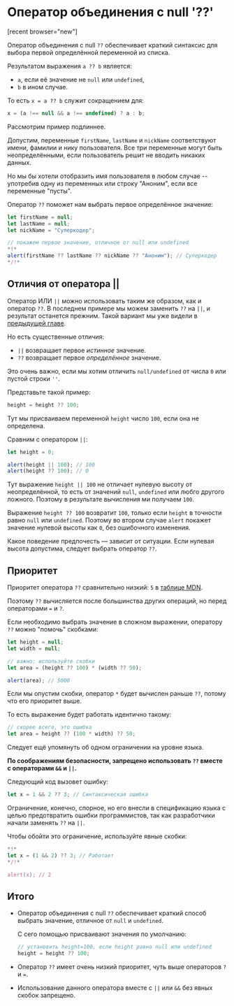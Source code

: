 # Оператор объединения с null '??'

[recent browser="new"]

Оператор объединения с null `??` обеспечивает краткий синтаксис для выбора первой определённой переменной из списка.

Результатом выражения `a ?? b` является:
- `a`, если её значение не `null` или `undefined`,
- `b` в ином случае.

То есть `x = a ?? b` служит сокращением для:

```js
x = (a !== null && a !== undefined) ? a : b;
```

Рассмотрим пример подлиннее.

Допустим, переменные `firstName`, `lastName` и `nickName` соответствуют имени, фамилии и нику пользователя. Все три переменные могут быть неопределёнными, если пользователь решит не вводить никаких данных.

Но мы бы хотели отобразить имя пользователя в любом случае -- употребив одну из переменных или строку "Аноним", если все переменные "пусты".

Оператор `??` поможет нам выбрать первое определённое значение:

```js run
let firstName = null;
let lastName = null;
let nickName = "Суперкодер";

// покажем первое значение, отличное от null или undefined
*!*
alert(firstName ?? lastName ?? nickName ?? "Аноним"); // Суперкодер
*/!*
```

## Отличия от оператора ||

Оператор ИЛИ `||` можно использовать таким же образом, как и оператор `??`. В последнем примере мы можем заменить `??` на `||`, и результат останется прежним. Такой вариант мы уже видели в [предыдущей главе](info:logical-operators#or-finds-the-first-truthy-value).

Но есть существенные отличия:
- `||` возвращает первое *истинное* значение.
- `??` возвращает первое *определённое* значение.

Это очень важно, если мы хотим отличить `null/undefined` от числа `0` или пустой строки `''`.

Представьте такой пример:

```js
height = height ?? 100;
```

Тут мы присваиваем переменной `height` число `100`, если она не определена.

Сравним с оператором `||`:

```js run
let height = 0;

alert(height || 100); // 100
alert(height ?? 100); // 0
```

Тут выражение `height || 100` не отличает нулевую высоту от неопределённой, то есть от значений `null`, `undefined` или любго другого ложного. Поэтому в результате вычисления ми получаем `100`.

Выражение `height ?? 100` возвратит `100`, только если `height` в точности равно `null` или `undefined`. Поэтому во втором случае `alert` покажет значение нулевой высоты как `0`, без ошибочного изменения.

Какое поведение предпочесть — зависит от ситуации. Если нулевая высота допустима, следует выбрать оператор `??`.

## Приоритет

Приоритет оператора `??` сравнительно низкий: `5` в [таблице MDN](https://developer.mozilla.org/en-US/docs/Web/JavaScript/Reference/Operators/Operator_Precedence#Table).

Поэтому `??` вычисляется после большинства других операций, но перед операторами `=` и `?`.

Если необходимо выбрать значение в сложном выражении, оператору `??` можно "помочь" скобками:

```js run
let height = null;
let width = null;

// важно: используйте скобки
let area = (height ?? 100) * (width ?? 50);

alert(area); // 5000
```

Если мы опустим скобки, оператор `*` будет вычислен раньше `??`, потому что его приоритет выше.

То есть выражение будет работать идентично такому:

```js
// скорее всего, это ошибка
let area = height ?? (100 * width) ?? 50;
```

Следует ещё упомянуть об одном ограничении на уровне языка.

**По соображениям безопасности, запрещено использовать `??` вместе с операторами `&&` и `||`.**

Следующий код вызовет ошибку:

```js run
let x = 1 && 2 ?? 3; // Синтаксическая ошибка
```

Ограничение, конечно, спорное, но его внесли в спецификацию языка с целью предотвратить ошибки программистов, так как разработчики начали заменять `??` на `||`.

Чтобы обойти это ограничение, используйте явные скобки:

```js run
*!*
let x = (1 && 2) ?? 3; // Работает
*/!*

alert(x); // 2
```

## Итого

- Оператор объединения с null `??` обеспечивает краткий способ выбрать значение, отличное от `null` и `undefined`.

    С сего помощью присваивают значения по умолчанию:

    ```js
    // установить height=100, если height равно null или undefined
    height = height ?? 100;
    ```

- Оператор `??` имеет очень низкий приоритет, чуть выше операторов `?` и `=`.
- Использование данного оператора вместе с `||` или `&&` без явных скобок запрещено.
